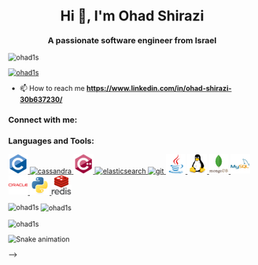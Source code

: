 <h1 align="center">Hi 👋, I'm Ohad Shirazi</h1>
<h3 align="center">A passionate software engineer from Israel</h3>

<p align="left"> <img src="https://komarev.com/ghpvc/?username=ohad1s&label=Profile%20views&color=0e75b6&style=flat" alt="ohad1s" /> </p>

<p align="left"> <a href="https://github.com/ryo-ma/github-profile-trophy"><img src="https://github-profile-trophy.vercel.app/?username=ohad1s" alt="ohad1s" /></a> </p>

- 📫 How to reach me **https://www.linkedin.com/in/ohad-shirazi-30b637230/**

<h3 align="left">Connect with me:</h3>
<p align="left">
</p>

<h3 align="left">Languages and Tools:</h3>
<p align="left"> <a href="https://www.cprogramming.com/" target="_blank" rel="noreferrer"> <img src="https://raw.githubusercontent.com/devicons/devicon/master/icons/c/c-original.svg" alt="c" width="40" height="40"/> </a> <a href="https://cassandra.apache.org/" target="_blank" rel="noreferrer"> <img src="https://www.vectorlogo.zone/logos/apache_cassandra/apache_cassandra-icon.svg" alt="cassandra" width="40" height="40"/> </a> <a href="https://www.w3schools.com/cpp/" target="_blank" rel="noreferrer"> <img src="https://raw.githubusercontent.com/devicons/devicon/master/icons/cplusplus/cplusplus-original.svg" alt="cplusplus" width="40" height="40"/> </a> <a href="https://www.elastic.co" target="_blank" rel="noreferrer"> <img src="https://www.vectorlogo.zone/logos/elastic/elastic-icon.svg" alt="elasticsearch" width="40" height="40"/> </a> <a href="https://git-scm.com/" target="_blank" rel="noreferrer"> <img src="https://www.vectorlogo.zone/logos/git-scm/git-scm-icon.svg" alt="git" width="40" height="40"/> </a> <a href="https://www.java.com" target="_blank" rel="noreferrer"> <img src="https://raw.githubusercontent.com/devicons/devicon/master/icons/java/java-original.svg" alt="java" width="40" height="40"/> </a> <a href="https://www.linux.org/" target="_blank" rel="noreferrer"> <img src="https://raw.githubusercontent.com/devicons/devicon/master/icons/linux/linux-original.svg" alt="linux" width="40" height="40"/> </a> <a href="https://www.mongodb.com/" target="_blank" rel="noreferrer"> <img src="https://raw.githubusercontent.com/devicons/devicon/master/icons/mongodb/mongodb-original-wordmark.svg" alt="mongodb" width="40" height="40"/> </a> <a href="https://www.mysql.com/" target="_blank" rel="noreferrer"> <img src="https://raw.githubusercontent.com/devicons/devicon/master/icons/mysql/mysql-original-wordmark.svg" alt="mysql" width="40" height="40"/> </a> <a href="https://www.oracle.com/" target="_blank" rel="noreferrer"> <img src="https://raw.githubusercontent.com/devicons/devicon/master/icons/oracle/oracle-original.svg" alt="oracle" width="40" height="40"/> </a> <a href="https://www.python.org" target="_blank" rel="noreferrer"> <img src="https://raw.githubusercontent.com/devicons/devicon/master/icons/python/python-original.svg" alt="python" width="40" height="40"/> </a> <a href="https://redis.io" target="_blank" rel="noreferrer"> <img src="https://raw.githubusercontent.com/devicons/devicon/master/icons/redis/redis-original-wordmark.svg" alt="redis" width="40" height="40"/> </a> </p>

<p><img align="left" src="https://github-readme-stats.vercel.app/api/top-langs?username=ohad1s&show_icons=true&locale=en&layout=compact" alt="ohad1s" /></p>

<p>&nbsp;<img align="center" src="https://github-readme-stats.vercel.app/api?username=ohad1s&show_icons=true&locale=en" alt="ohad1s" /></p>

<p><img align="center" src="https://github-readme-streak-stats.herokuapp.com/?user=ohad1s&" alt="ohad1s" /></p>


![Snake animation](https://github.com/thepiyushmalhotra/thepiyushmalhotra/blob/output/github-contribution-grid-snake.svg)







<!-- ![visitor badge](https://visitor-badge.glitch.me/badge?page_id=ohad1s)

### :fire: My Stats :

[![GitHub Streak](http://github-readme-streak-stats.herokuapp.com?user=ohad1s&theme=hacker&date_format=n%2Fj%5B%2FY%5D)](https://git.io/streak-stats) <img height="180em" src="https://github-readme-stats.vercel.app/api?username=ohad1s&show_icons=true&hide_border=true&&count_private=true&include_all_commits=true" />

[![Top Langs](https://github-readme-stats.vercel.app/api/top-langs/?username=ohad1s)](https://github.com/anuraghazra/github-readme-stats) 

![Snake animation](https://github.com/thepiyushmalhotra/thepiyushmalhotra/blob/output/github-contribution-grid-snake.svg)


<!---
ohad1s/ohad1s is a ✨ special ✨ repository because its `README.md` (this file) appears on your GitHub profile.
You can click the Preview link to take a look at your changes.
--->
 -->
